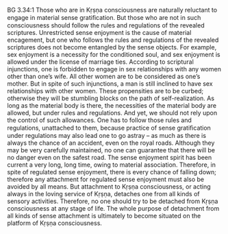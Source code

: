 BG 3.34:1	Those who are in Kṛṣṇa consciousness are naturally reluctant to engage in material sense gratiﬁcation. But those who are not in such consciousness should follow the rules and regulations of the revealed scriptures. Unrestricted sense enjoyment is the cause of material encagement, but one who follows the rules and regulations of the revealed scriptures does not become entangled by the sense objects. For example, sex enjoyment is a necessity for the conditioned soul, and sex enjoyment is allowed under the license of marriage ties. According to scriptural injunctions, one is forbidden to engage in sex relationships with any women other than one’s wife. All other women are to be considered as one’s mother. But in spite of such injunctions, a man is still inclined to have sex relationships with other women. These propensities are to be curbed; otherwise they will be stumbling blocks on the path of self-realization. As long as the material body is there, the necessities of the material body are allowed, but under rules and regulations. And yet, we should not rely upon the control of such allowances. One has to follow those rules and regulations, unattached to them, because practice of sense gratiﬁcation under regulations may also lead one to go astray – as much as there is always the chance of an accident, even on the royal roads. Although they may be very carefully maintained, no one can guarantee that there will be no danger even on the safest road. The sense enjoyment spirit has been current a very long, long time, owing to material association. Therefore, in spite of regulated sense enjoyment, there is every chance of falling down; therefore any attachment for regulated sense enjoyment must also be avoided by all means. But attachment to Kṛṣṇa consciousness, or acting always in the loving service of Kṛṣṇa, detaches one from all kinds of sensory activities. Therefore, no one should try to be detached from Kṛṣṇa consciousness at any stage of life. The whole purpose of detachment from all kinds of sense attachment is ultimately to become situated on the platform of Kṛṣṇa consciousness.
